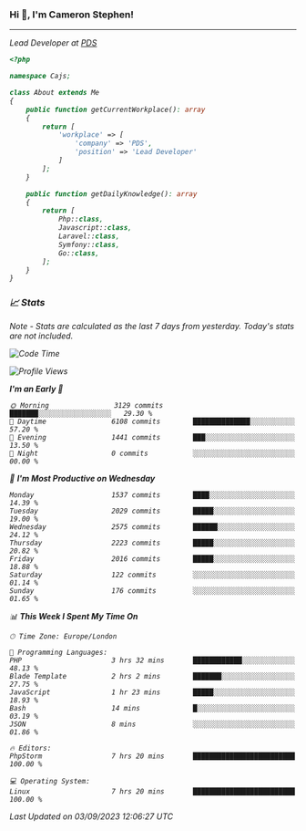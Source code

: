### Hi 👋, I'm Cameron Stephen!
<hr>
<p><em>Lead Developer at <a href="https://prindatasolutions.co.uk">PDS</a></p>


```php
<?php

namespace Cajs;

class About extends Me
{
    public function getCurrentWorkplace(): array
    {
        return [
            'workplace' => [
                'company' => 'PDS',
                'position' => 'Lead Developer'
            ]
        ];
    }

    public function getDailyKnowledge(): array
    {
        return [
            Php::class,
            Javascript::class,
            Laravel::class,
            Symfony::class,
            Go::class,
        ];
    }
}
```

### 📈 Stats
<p><em>Note - Stats are calculated as the last 7 days from yesterday. Today's stats are not included.</em></p>


<!--START_SECTION:waka-->
![Code Time](http://img.shields.io/badge/Code%20Time-3%2C513%20hrs%2026%20mins-blue)

![Profile Views](http://img.shields.io/badge/Profile%20Views-1-blue)

**I'm an Early 🐤** 

```text
🌞 Morning                3129 commits        ███████░░░░░░░░░░░░░░░░░░   29.30 % 
🌆 Daytime                6108 commits        ██████████████░░░░░░░░░░░   57.20 % 
🌃 Evening                1441 commits        ███░░░░░░░░░░░░░░░░░░░░░░   13.50 % 
🌙 Night                  0 commits           ░░░░░░░░░░░░░░░░░░░░░░░░░   00.00 % 
```
📅 **I'm Most Productive on Wednesday** 

```text
Monday                   1537 commits        ████░░░░░░░░░░░░░░░░░░░░░   14.39 % 
Tuesday                  2029 commits        █████░░░░░░░░░░░░░░░░░░░░   19.00 % 
Wednesday                2575 commits        ██████░░░░░░░░░░░░░░░░░░░   24.12 % 
Thursday                 2223 commits        █████░░░░░░░░░░░░░░░░░░░░   20.82 % 
Friday                   2016 commits        █████░░░░░░░░░░░░░░░░░░░░   18.88 % 
Saturday                 122 commits         ░░░░░░░░░░░░░░░░░░░░░░░░░   01.14 % 
Sunday                   176 commits         ░░░░░░░░░░░░░░░░░░░░░░░░░   01.65 % 
```


📊 **This Week I Spent My Time On** 

```text
🕑︎ Time Zone: Europe/London

💬 Programming Languages: 
PHP                      3 hrs 32 mins       ████████████░░░░░░░░░░░░░   48.13 % 
Blade Template           2 hrs 2 mins        ███████░░░░░░░░░░░░░░░░░░   27.75 % 
JavaScript               1 hr 23 mins        █████░░░░░░░░░░░░░░░░░░░░   18.93 % 
Bash                     14 mins             █░░░░░░░░░░░░░░░░░░░░░░░░   03.19 % 
JSON                     8 mins              ░░░░░░░░░░░░░░░░░░░░░░░░░   01.86 % 

🔥 Editors: 
PhpStorm                 7 hrs 20 mins       █████████████████████████   100.00 % 

💻 Operating System: 
Linux                    7 hrs 20 mins       █████████████████████████   100.00 % 
```


 Last Updated on 03/09/2023 12:06:27 UTC
<!--END_SECTION:waka-->
